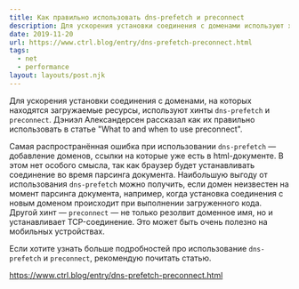 ```yaml
---
title: Как правильно использовать dns-prefetch и preconnect
description: Для ускорения установки соединения с доменами используют хинты dns-prefetch и preconnect. Дэниэл Александерсен рассказал как их правильно использовать
date: 2019-11-20
url: https://www.ctrl.blog/entry/dns-prefetch-preconnect.html
tags:
  - net
  - performance
layout: layouts/post.njk
---
```

Для ускорения установки соединения с доменами, на которых находятся загружаемые ресурсы, используют хинты `dns-prefetch` и `preconnect`. Дэниэл Александерсен рассказал как их правильно использовать в статье "What to <link rel=dns-prefetch> and when to use preconnect".

Самая распространённая ошибка при использовании `dns-prefetch` — добавление доменов, ссылки на которые уже есть в html-документе. В этом нет особого смысла, так как браузер будет устанавливать соединение во время парсинга документа. Наибольшую выгоду от использования `dns-prefetch` можно получить, если домен неизвестен на момент парсинга документа, например, когда установка соединения с новым доменом происходит при выполнении загруженного кода. Другой хинт — `preconnect` — не только резолвит доменное имя, но и устанавливает TCP-соединение. Это может быть очень полезно на мобильных устройствах.

Если хотите узнать больше подробностей про использование `dns-prefetch` и `preconnect`, рекомендую почитать статью.

https://www.ctrl.blog/entry/dns-prefetch-preconnect.html
